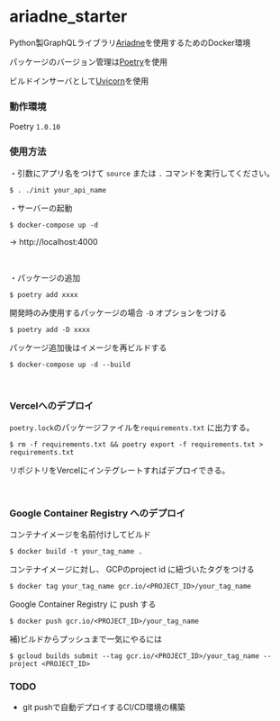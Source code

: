# ariadne_starter

Python製GraphQLライブラリ[Ariadne](https://ariadnegraphql.org/)を使用するためのDocker環境

パッケージのバージョン管理は[Poetry](https://python-poetry.org/)を使用

ビルドインサーバとして[Uvicorn](https://www.uvicorn.org/)を使用


### 動作環境
Poetry  `1.0.10`  

### 使用方法

・引数にアプリ名をつけて `source` または `.` コマンドを実行してください。
```
$ . ./init your_api_name
```

・サーバーの起動
```
$ docker-compose up -d

```
→ http://localhost:4000

<br>  


・パッケージの追加
```
$ poetry add xxxx
```
開発時のみ使用するパッケージの場合 `-D` オプションをつける
```
$ poetry add -D xxxx
```


パッケージ追加後はイメージを再ビルドする  
```
$ docker-compose up -d --build
```

<br>


### Vercelへのデプロイ

`poetry.lock`のパッケージファイルを`requirements.txt` に出力する。

```
$ rm -f requirements.txt && poetry export -f requirements.txt > requirements.txt
```

リポジトリをVercelにインテグレートすればデプロイできる。



<br>

### Google Container Registry へのデプロイ

コンテナイメージを名前付けしてビルド

```
$ docker build -t your_tag_name .
```

コンテナイメージに対し、 GCPのproject id に紐づいたタグをつける
```
$ docker tag your_tag_name gcr.io/<PROJECT_ID>/your_tag_name
```

Google Container Registry に push する  

```
$ docker push gcr.io/<PROJECT_ID>/your_tag_name
```


補)ビルドからプッシュまで一気にやるには

```
$ gcloud builds submit --tag gcr.io/<PROJECT_ID>/your_tag_name --project <PROJECT_ID>
```


### TODO
- git pushで自動デプロイするCI/CD環境の構築
